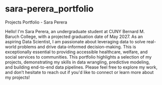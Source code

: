 # sara-perera_portfolio
Projects Portfolio - Sara Perera

Hello! I'm Sara Perera, an undergraduate student at CUNY Bernard M. Baruch College, with a projected graduation date of May 2027. As an aspiring Data Scientist, I am passionate about leveraging data to solve real-world problems and drive data-informed decision-making. This is exceptionally essential to providing accessible healthcare, welfare, and social services to communities. This portfolio highlights a selection of my projects, demonstrating my skills in data wrangling, predictive modeling, and building end-to-end data pipelines. Please feel free to explore my work, and don’t hesitate to reach out if you'd like to connect or learn more about my projects!
